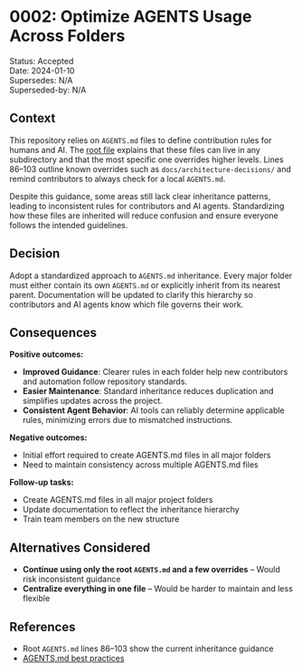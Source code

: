 # 0002: Optimize AGENTS Usage Across Folders

Status: Accepted  
Date: 2024-01-10  
Supersedes: N/A  
Superseded-by: N/A

## Context

This repository relies on `AGENTS.md` files to define contribution rules for humans and AI. The [root file](../../AGENTS.md) explains that these files can live in any subdirectory and that the most specific one overrides higher levels. Lines 86–103 outline known overrides such as `docs/architecture-decisions/` and remind contributors to always check for a local `AGENTS.md`.

Despite this guidance, some areas still lack clear inheritance patterns, leading to inconsistent rules for contributors and AI agents. Standardizing how these files are inherited will reduce confusion and ensure everyone follows the intended guidelines.

## Decision

Adopt a standardized approach to `AGENTS.md` inheritance. Every major folder must either contain its own `AGENTS.md` or explicitly inherit from its nearest parent. Documentation will be updated to clarify this hierarchy so contributors and AI agents know which file governs their work.

## Consequences

**Positive outcomes:**
- **Improved Guidance**: Clearer rules in each folder help new contributors and automation follow repository standards.
- **Easier Maintenance**: Standard inheritance reduces duplication and simplifies updates across the project.
- **Consistent Agent Behavior**: AI tools can reliably determine applicable rules, minimizing errors due to mismatched instructions.

**Negative outcomes:**
- Initial effort required to create AGENTS.md files in all major folders
- Need to maintain consistency across multiple AGENTS.md files

**Follow-up tasks:**
- Create AGENTS.md files in all major project folders
- Update documentation to reflect the inheritance hierarchy
- Train team members on the new structure

## Alternatives Considered

- **Continue using only the root `AGENTS.md` and a few overrides** – Would risk inconsistent guidance
- **Centralize everything in one file** – Would be harder to maintain and less flexible

## References

- Root `AGENTS.md` lines 86–103 show the current inheritance guidance
- [AGENTS.md best practices](https://github.com/ardalis/CleanArchitecture/blob/main/AGENTS.md)

